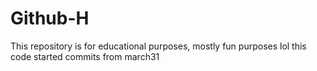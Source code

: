 # Github-H
This repository is for educational purposes, mostly fun purposes lol
this code started commits from march31
